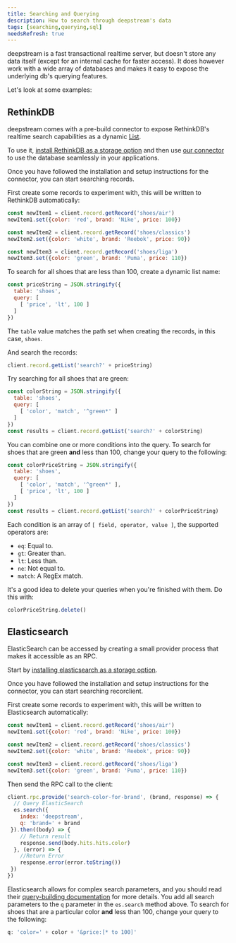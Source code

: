 ```yaml
---
title: Searching and Querying
description: How to search through deepstream's data
tags: [searching,querying,sql]
needsRefresh: true
---
```


deepstream is a fast transactional realtime server, but doesn't store any data itself (except for an internal cache for faster access). It does however work with a wide array of databases and makes it easy to expose the underlying db's querying features.

Let's look at some examples:

## RethinkDB
deepstream comes with a pre-build connector to expose RethinkDB's realtime search capabilities as a dynamic [List](/tutorials/core/datasync/lists/).

To use it, [install RethinkDB as a storage option](/tutorials/plugins/database/rethinkdb/) and then use [our connector](https://github.com/deepstreamIO/deepstream.io-provider-search-rethinkdb) to use the database seamlessly in your applications.

Once you have followed the installation and setup instructions for the connector, you can start searching records.

First create some records to experiment with, this will be written to RethinkDB automatically:

```javascript
const newItem1 = client.record.getRecord('shoes/air')
newItem1.set({color: 'red', brand: 'Nike', price: 100})

const newItem2 = client.record.getRecord('shoes/classics')
newItem2.set({color: 'white', brand: 'Reebok', price: 90})

const newItem3 = client.record.getRecord('shoes/liga')
newItem3.set({color: 'green', brand: 'Puma', price: 110})
```

To search for all shoes that are less than 100, create a dynamic list name:

```javascript
const priceString = JSON.stringify({
  table: 'shoes',
  query: [
    [ 'price', 'lt', 100 ]
  ]
})
```

The `table` value matches the path set when creating the records, in this case, `shoes`.

And search the records:

```javascript
client.record.getList('search?' + priceString)
```

Try searching for all shoes that are green:

```javascript
const colorString = JSON.stringify({
  table: 'shoes',
  query: [
    [ 'color', 'match', '^green*' ]
  ]
})
const results = client.record.getList('search?' + colorString)
```

You can combine one or more conditions into the query. To search for shoes that are green **and** less than 100, change your query to the following:

```javascript
const colorPriceString = JSON.stringify({
  table: 'shoes',
  query: [
    [ 'color', 'match', '^green*' ],
    [ 'price', 'lt', 100 ]
  ]
})
const results = client.record.getList('search?' + colorPriceString)
```

Each condition is an array of `[ field, operator, value ]`, the supported operators are:

- `eq`: Equal to.
- `gt`: Greater than.
- `lt`: Less than.
- `ne`: Not equal to.
- `match`: A RegEx match.

It's a good idea to delete your queries when you're finished with them. Do this with:

```javascript
colorPriceString.delete()
```

## Elasticsearch

ElasticSearch can be accessed by creating a small provider process that makes it accessible as an RPC.

Start by [installing elasticsearch as a storage option](/tutorials/plugins/database/elasticsearch/).

Once you have followed the installation and setup instructions for the connector, you can start searching recorclient.

First create some records to experiment with, this will be written to Elasticsearch automatically:

```javascript
const newItem1 = client.record.getRecord('shoes/air')
newItem1.set({color: 'red', brand: 'Nike', price: 100})

const newItem2 = client.record.getRecord('shoes/classics')
newItem2.set({color: 'white', brand: 'Reebok', price: 90})

const newItem3 = client.record.getRecord('shoes/liga')
newItem3.set({color: 'green', brand: 'Puma', price: 110})
```

Then send the RPC call to the client:

```javascript
client.rpc.provide('search-color-for-brand', (brand, response) => {
  // Query ElasticSearch
  es.search({
    index: 'deepstream',
    q: 'brand=' + brand
 }).then((body) => {
    // Return result
    response.send(body.hits.hits.color)
  }, (error) => {
    //Return Error
    response.error(error.toString())
 })
})
```

Elasticsearch allows for complex search parameters, and you should read their [query-building documentation](https://www.elastic.co/guide/en/elasticsearch/reference/current/query-dsl-query-string-query.html) for more details. You add all search parameters to the `q` parameter in the `es.search` method above. To search for shoes that are a particular color **and** less than 100, change your query to the following:

```javascript
q: 'color=' + color + '&price:[* to 100]'
```
